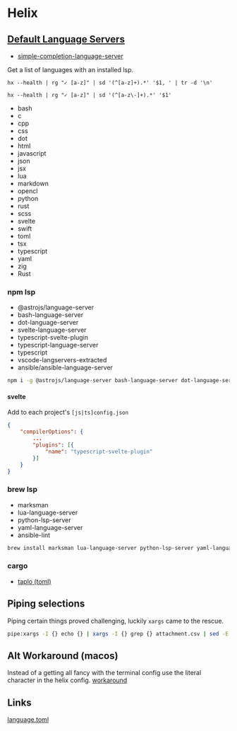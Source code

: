 # Helix

[def-lang-serv]: https://github.com/helix-editor/helix/wiki/How-to-install-the-default-language-servers

## [Default Language Servers][def-lang-serv]

- [simple-completion-language-server](https://github.com/estin/simple-completion-language-server)

Get a list of languages with an installed lsp.

```shell
hx --health | rg "✓ [a-z]" | sd '(^[a-z]+).*' '$1, ' | tr -d '\n'

hx --health | rg "✓ [a-z]" | sd '(^[a-z\-]+).*' '$1'
```

- bash
- c
- cpp
- css
- dot
- html
- javascript
- json
- jsx
- lua
- markdown
- opencl
- python
- rust
- scss
- svelte
- swift
- toml
- tsx
- typescript
- yaml
- zig
- Rust

### npm lsp

- @astrojs/language-server
- bash-language-server
- dot-language-server
- svelte-language-server
- typescript-svelte-plugin
- typescript-language-server
- typescript
- vscode-langservers-extracted
- ansible/ansible-language-server

```sh
npm i -g @astrojs/language-server bash-language-server dot-language-server svelte-language-server typescript-language-server typescript vscode-langservers-extracted @ansible/ansible-language-server typescript-svelte-plugin
```

#### svelte

Add to each project's `[js|ts]config.json`

```json
{
    "compilerOptions": {
        ...
        "plugins": [{
            "name": "typescript-svelte-plugin"
        }]
    }
}
```

### brew lsp

- marksman
- lua-language-server
- python-lsp-server
- yaml-language-server
- ansible-lint

```sh
brew install marksman lua-language-server python-lsp-server yaml-language-server ansible-lint
```

### cargo

- [taplo (toml)](https://github.com/helix-editor/helix/wiki/How-to-install-the-default-language-servers#toml)

## Piping selections

Piping certain things proved challenging, luckily `xargs` came to the rescue.

```sh
pipe:xargs -I {} echo {} | xargs -I {} grep {} attachment.csv | sed -E 's/(.*),(.*)/\1/g'
```


## Alt Workaround (macos)

Instead of a getting all fancy with the terminal config use the literal character in the helix config. [workaround](https://github.com/helix-editor/helix/issues/2469#issuecomment-1714470713)

## Links

[language.toml](https://github.com/helix-editor/helix/blob/090ed97e0045bfad1e5bff8b96c61707b996b85a/languages.toml#L609)

